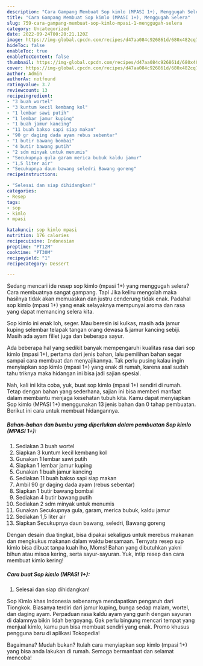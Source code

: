 ```yaml
---
description: "Cara Gampang Membuat Sop kimlo (MPASI 1+), Menggugah Selera"
title: "Cara Gampang Membuat Sop kimlo (MPASI 1+), Menggugah Selera"
slug: 759-cara-gampang-membuat-sop-kimlo-mpasi-1-menggugah-selera
category: Uncategorized
date: 2022-09-24T00:20:21.120Z
image: https://img-global.cpcdn.com/recipes/d47aa084c926861d/680x482cq70/sop-kimlo-mpasi-1-foto-resep-utama.jpg
hideToc: false
enableToc: true
enableTocContent: false
thumbnail: https://img-global.cpcdn.com/recipes/d47aa084c926861d/680x482cq70/sop-kimlo-mpasi-1-foto-resep-utama.jpg
cover: https://img-global.cpcdn.com/recipes/d47aa084c926861d/680x482cq70/sop-kimlo-mpasi-1-foto-resep-utama.jpg
author: Admin
authorAv: notfound
ratingvalue: 3.7
reviewcount: 13
recipeingredient:
- "3 buah wortel"
- "3 kuntum kecil kembang kol"
- "1 lembar sawi putih"
- "1 lembar jamur kuping"
- "1 buah jamur kancing"
- "11 buah bakso sapi siap makan"
- "90 gr daging dada ayam rebus sebentar"
- "1 butir bawang bombai"
- "4 butir bawang putih"
- "2 sdm minyak untuk menumis"
- "Secukupnya gula garam merica bubuk kaldu jamur"
- "1,5 liter air"
- "Secukupnya daun bawang seledri Bawang goreng"
recipeinstructions:

- "Selesai dan siap dihidangkan!"
categories:
- Resep
tags:
- sop
- kimlo
- mpasi

katakunci: sop kimlo mpasi 
nutrition: 176 calories
recipecuisine: Indonesian
preptime: "PT12M"
cooktime: "PT30M"
recipeyield: "1"
recipecategory: Dessert

---
```



Sedang mencari ide resep sop kimlo (mpasi 1+) yang menggugah selera? Cara membuatnya sangat gampang. Tapi Jika keliru mengolah maka hasilnya tidak akan memuaskan dan justru cenderung tidak enak. Padahal sop kimlo (mpasi 1+) yang enak selayaknya mempunyai aroma dan rasa yang dapat memancing selera kita.


Sop kimlo ini enak loh, seger. Mau beresin isi kulkas, masih ada jamur kuping selembar telapak tangan orang dewasa &amp; jamur kancing sebiji. Masih ada ayam fillet juga dan beberapa sayur.

Ada beberapa hal yang sedikit banyak mempengaruhi kualitas rasa dari sop kimlo (mpasi 1+), pertama dari jenis bahan, lalu pemilihan bahan segar sampai cara membuat dan menyajikannya. Tak perlu pusing kalau ingin menyiapkan sop kimlo (mpasi 1+) yang enak di rumah, karena asal sudah tahu triknya maka hidangan ini bisa jadi sajian spesial.


Nah, kali ini kita coba, yuk, buat sop kimlo (mpasi 1+) sendiri di rumah. Tetap dengan bahan yang sederhana, sajian ini bisa memberi manfaat dalam membantu menjaga kesehatan tubuh kita. Kamu dapat menyiapkan Sop kimlo (MPASI 1+) menggunakan 13 jenis bahan dan 0 tahap pembuatan. Berikut ini cara untuk membuat hidangannya.

<!--inarticleads1-->

##### Bahan-bahan dan bumbu yang diperlukan dalam pembuatan Sop kimlo (MPASI 1+):

1. Sediakan 3 buah wortel
1. Siapkan 3 kuntum kecil kembang kol
1. Gunakan 1 lembar sawi putih
1. Siapkan 1 lembar jamur kuping
1. Gunakan 1 buah jamur kancing
1. Sediakan 11 buah bakso sapi siap makan
1. Ambil 90 gr daging dada ayam (rebus sebentar)
1. Siapkan 1 butir bawang bombai
1. Sediakan 4 butir bawang putih
1. Sediakan 2 sdm minyak untuk menumis
1. Gunakan Secukupnya gula, garam, merica bubuk, kaldu jamur
1. Sediakan 1,5 liter air
1. Siapkan Secukupnya daun bawang, seledri, Bawang goreng


Dengan desain dua tingkat, bisa dipakai sekaligus untuk merebus makanan dan mengkukus makanan dalam waktu bersamaan. Ternyata resep sup kimlo bisa dibuat tanpa kuah lho, Moms! Bahan yang dibutuhkan yakni bihun atau misoa kering, serta sayur-sayuran. Yuk, intip resep dan cara membuat kimlo kering! 

<!--inarticleads2-->

##### Cara buat Sop kimlo (MPASI 1+):


1. Selesai dan siap dihidangkan!

Sop Kimlo khas Indonesia sebenarnya mendapatkan pengaruh dari Tiongkok. Biasanya terdiri dari jamur kuping, bunga sedap malam, wortel, dan daging ayam. Perpaduan rasa kaldu ayam yang gurih dengan sayuran di dalamnya bikin lidah bergoyang. Gak perlu bingung mencari tempat yang menjual kimlo, kamu pun bisa membuat sendiri yang enak. Promo khusus pengguna baru di aplikasi Tokopedia! 

Bagaimana? Mudah bukan? Itulah cara menyiapkan sop kimlo (mpasi 1+) yang bisa anda lakukan di rumah. Semoga bermanfaat dan selamat mencoba!
